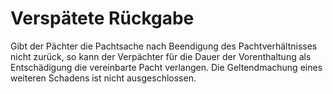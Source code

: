 # Verspätete Rückgabe

Gibt der Pächter die Pachtsache nach Beendigung des Pachtverhältnisses nicht zurück, so kann der Verpächter für die Dauer der Vorenthaltung als Entschädigung die vereinbarte Pacht verlangen. Die Geltendmachung eines weiteren Schadens ist nicht ausgeschlossen.